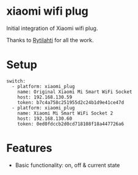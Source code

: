 # xiaomi wifi plug

Initial integration of Xiaomi wifi plug.

Thanks to [Rytilahti](https://github.com/rytilahti/python-mirobo) for all the work.

# Setup

```
switch:
  - platform: xiaomi_plug
    name: Original Xiaomi Mi Smart WiFi Socket
    host: 192.168.130.59
    token: b7c4a758c251955d2c24b1d9e41ce47d
  - platform: xiaomi_plug
    name: Xiaomi Mi Smart WiFi Socket 2
    host: 192.168.130.60
    token: 0ed0fdccb2d0cd718108f18a447726a6
```

# Features
* Basic functionality: on, off & current state
